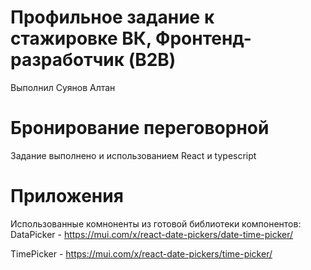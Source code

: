# Профильное задание к стажировке ВК, Фронтенд-разработчик (B2B)
Выполнил Суянов Алтан
# Бронирование переговорной
Задание выполнено и использованием React и typescript
# Приложения
Использованные комноненты из готовой библиотеки компонентов:
DataPicker - https://mui.com/x/react-date-pickers/date-time-picker/

TimePicker - https://mui.com/x/react-date-pickers/time-picker/


